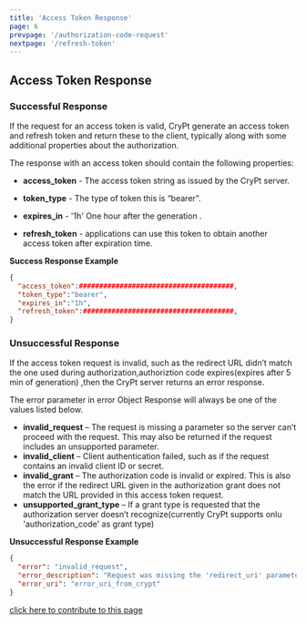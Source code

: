 ```yaml
---
title: 'Access Token Response'
page: 6
prevpage: '/authorization-code-request'
nextpage: '/refresh-token'
---
```


## Access Token Response

### Successful Response
If the request for an access token is valid, CryPt generate an access token and refresh token and return these to the client, typically along with some additional properties about the authorization.

The response with an access token should contain the following properties:

- **access_token** -  The access token string as issued by the CryPt server.

- **token_type** - The type of token this is “bearer”.

- **expires_in** - '1h' One hour after the generation .

- **refresh_token** - applications can use  this token to obtain another access token after expiration time.

**Success Response Example**

```json
{
  "access_token":######################################,
  "token_type":"bearer",
  "expires_in":"1h",
  "refresh_token":#####################################,
}
```

### Unsuccessful Response

If the access token request is invalid, such as the redirect URL didn’t match the one used during authorization,authoriztion code expires(expires after 5 min of generation) ,then the CryPt server returns an error response.

The error parameter in error Object Response will always be one of the values listed below.

- **invalid_request** – The request is missing a parameter so the server can’t proceed with the request. This may also be returned if the request includes an unsupported parameter.
- **invalid_client** – Client authentication failed, such as if the request contains an invalid client ID or secret. 
- **invalid_grant** – The authorization code is invalid or expired. This is also the error  if the redirect URL given in the authorization grant does not match the URL provided in this access token request.
- **unsupported_grant_type** – If a grant type is requested that the authorization server doesn’t recognize(currently CryPt supports onlu 'authorization_code' as grant type)

**Unsuccessful Response Example**

```json
{
  "error": "invalid_request",
  "error_description": "Request was missing the 'redirect_uri' parameter.",
  "error_uri": "error_uri_from_crypt"
}
```
[click here to contribute to this page](https://github.com/sharvan-sharma/CryPt-docs/tree/master/src/markdown-pages/access-token-response.md)